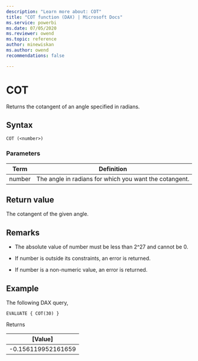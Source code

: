 ```yaml
---
description: "Learn more about: COT"
title: "COT function (DAX) | Microsoft Docs"
ms.service: powerbi 
ms.date: 07/05/2020
ms.reviewer: owend
ms.topic: reference
author: minewiskan
ms.author: owend 
recommendations: false

---
```

# COT

Returns the cotangent of an angle specified in radians.  
  
## Syntax  
  
```dax
COT (<number>)
```
  
### Parameters
  
|Term|Definition|  
|--------|--------------|  
|number|The angle in radians for which you want the cotangent.|  
  
## Return value

The cotangent of the given angle.  
  
## Remarks

- The absolute value of number must be less than 2^27 and cannot be 0.

- If number is outside its constraints, an error is returned.

- If number is a non-numeric value, an error is returned.

## Example  
  
The following DAX query,
  
```dax
EVALUATE { COT(30) }
```

Returns

|[Value] |
|---------|
|-0.156119952161659    |
